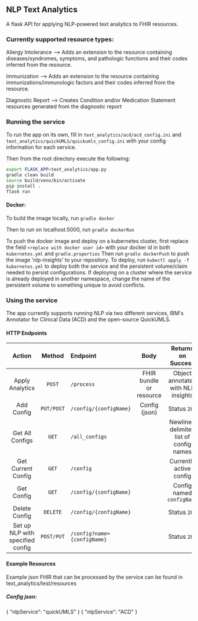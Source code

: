 NLP Text Analytics
-------------------------------
A flask API for applying NLP-powered text analytics to FHIR resources.  

### Currently supported resource types:

Allergy Intolerance --> Adds an extension to the resource containing diseases/syndromes, symptoms, and pathologic 
functions and their codes inferred from the resource.

Immunization --> Adds an extension to the resource containing immunizations/immunologic factors and their codes inferred from the resource.

Diagnostic Report --> Creates Condition and/or Medication Statement resources generated from the diagnostic report

### Running the service
To run the app on its own, fill in `text_analytics/acd/acd_config.ini` and `text_analytics/quickUMLS/quickumls_config.ini` with your config information for each service.

Then from the root directory execute the following:
```bash
export FLASK_APP=text_analytics/app.py
gradle clean build
source build/venv/bin/activate
pip install .
flask run
```

#### Docker: 
To build the image locally, run `gradle docker`

Then to run on localhost:5000, run `gradle dockerRun`

To push the docker image and deploy on a kubernetes cluster, first replace the field `<replace with docker user id>` with your docker id 
in both `kubernetes.yml` and `gradle.properties`
Then run `gradle dockerPush` to push the image 'nlp-insights' to your repository.
To deploy, run `kubectl apply -f kubernetes.yml` to deploy both the service and the persistent volume/claim needed to persist configurations.
If deploying on a cluster where the service is already deployed in another namespace, change the name of the persistent volume to something unique to avoid conflicts.


### Using the service
The app currently supports running NLP via two different services, IBM's Annotator for Clinical Data (ACD) and the 
open-source QuickUMLS.  

#### HTTP Endpoints

| Action | Method | Endpoint | Body | Returns on Success |
|:------:|:------:|:---------|:----:|:-------:|
| Apply Analytics | `POST` | `/process` | FHIR bundle or resource | Object annotated with NLP insights |
| Add Config  | `PUT/POST` | `/config/{configName}` | Config (json) | Status `200`
| Get All Configs | `GET` | `/all_configs` | | Newline-delimited list of config names |
| Get Current Config | `GET` | `/config` | | Currently active config |
| Get Config | `GET` | `/config/{configName}` | | Config named `configName` |
| Delete Config | `DELETE` | `/config/{configName}` | | Status `200` |
| Set up NLP with specified config | `POST/PUT` | `/config?name={configName}` | | Status `200` |

#### Example Resources

Example json FHIR that can be processed by the service can be found in text_analytics/test/resources

##### Config json:
{ "nlpService": "quickUMLS" }
{ "nlpService": "ACD" }
